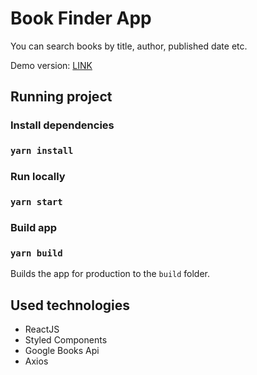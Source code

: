 # Book Finder App
You can search books by title, author, published date etc.

Demo version: [LINK](https://pj-bookfinder.netlify.app)

## Running project

### Install dependencies
### `yarn install`

### Run locally
### `yarn start`

### Build app
### `yarn build`
Builds the app for production to the `build` folder.

## Used technologies
- ReactJS
- Styled Components
- Google Books Api
- Axios